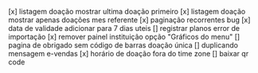 [x] listagem doação mostrar ultima doação primeiro
[x] listagem doação mostrar apenas doações mes referente
[x] paginação recorrentes bug
[x] data de validade adicionar para 7 dias uteis
[] registrar planos error de importação
[x] remover painel instituição opção "Gráficos do menu"
[] pagina de obrigado sem código de barras doação única
[] duplicando mensagem e-vendas
[x] horário de doação fora do time zone
[] baixar qr code
